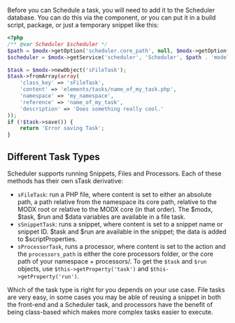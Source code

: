 Before you can Schedule a task, you will need to add it to the Scheduler database. You can do this via the component, or you can put it in a build script, package, or just a temporary snippet like this:


```` php   
<?php
/** @var Scheduler $scheduler */
$path = $modx->getOption('scheduler.core_path', null, $modx->getOption('core_path') . 'components/scheduler/');
$scheduler = $modx->getService('scheduler', 'Scheduler', $path . 'model/scheduler/');

$task = $modx->newObject('sFileTask');
$task->fromArray(array(
    'class_key' => 'sFileTask',
    'content' => 'elements/tasks/name_of_my_task.php',
    'namespace' => 'my_namespace',
    'reference' => 'name_of_my_task',
    'description' => 'Does something really cool.'
));
if (!$task->save()) {
    return 'Error saving Task';
}
````   

## Different Task Types

Scheduler supports running Snippets, Files and Processors. Each of these methods has their own sTask derivative:

- `sFileTask`: run a PHP file, where content is set to either an absolute path, a path relative from the namespace its core path, relative to the MODX root or relative to the MODX core (in that order). The $modx, $task, $run and $data variables are available in a file task.
- `sSnippetTask`: runs a snippet, where content is set to a snippet name or snippet ID. $task and $run are available in the snippet; the data is added to $scriptProperties.
- `sProcessorTask`, runs a processor, where content is set to the action and the `processors_path` is either the core processors folder, or the core path of your namespace + processors/. To get the `$task` and `$run` objects, use `$this->getProperty('task')` and `$this->getProperty('run')`.

Which of the task type is right for you depends on your use case. File tasks are very easy, in some cases you may be able of reusing a snippet in both the front-end and a Scheduler task, and processors have the benefit of being class-based which makes more complex tasks easier to execute.
